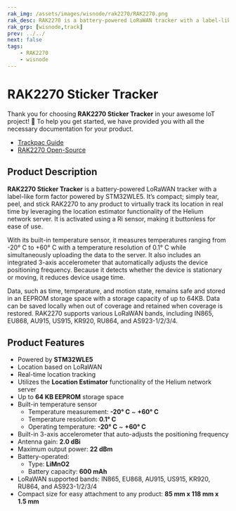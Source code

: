 ```yaml
---
rak_img: /assets/images/wisnode/rak2270/RAK2270.png
rak_desc: RAK2270 is a battery-powered LoRaWAN tracker with a label-like form factor. Simply tear, peel, and stick RAK2270 to any product to virtually track its location in real time by leveraging the location estimator functionality of the Helium network server.
rak_grp: [wisnode,track]
prev: ../../
next: false
tags:
    - RAK2270
    - wisnode
---
```


# RAK2270 Sticker Tracker

Thank you for choosing **RAK2270 Sticker Tracker** in your awesome IoT project! 🎉 To help you get started, we have provided you with all the necessary documentation for your product.

- [Trackpac Guide](https://docs.trackpac.io/docs/rak-sticker-guide#unpack-your-device)
- [RAK2270 Open-Source](https://github.com/RAKWireless/RAK2270-Sticker-Tracker)

## Product Description

**RAK2270 Sticker Tracker** is a battery-powered LoRaWAN tracker with a label-like form factor powered by STM32WLE5. It’s compact; simply tear, peel, and stick RAK2270 to any product to virtually track its location in real time by leveraging the location estimator functionality of the Helium network server. It is activated using a Ri sensor, making it buttonless for ease of use.

With its built-in temperature sensor, it measures temperatures ranging from -20°&nbsp;C to +60°&nbsp;C with a temperature resolution of 0.1°&nbsp;C while simultaneously uploading the data to the server. It also includes an integrated 3-axis accelerometer that automatically adjusts the device positioning frequency. Because it detects whether the device is stationary or moving, it reduces device usage time.

Data, such as time, temperature, and motion state, remains safe and stored in an EEPROM storage space with a storage capacity of up to 64KB. Data can be saved locally when out of coverage and retained when coverage is restored.
RAK2270 supports various LoRaWAN bands, including IN865, EU868, AU915, US915, KR920, RU864, and AS923-1/2/3/4.


## Product Features

- Powered by **STM32WLE5**
- Location based on LoRaWAN
- Real-time location tracking
- Utilizes the **Location Estimator** functionality of the Helium network server
- Up to **64&nbsp;KB EEPROM** storage space
- Built-in temperature sensor
  - Temperature measurement: **-20°&nbsp;C** ~ **+60°&nbsp;C**
  - Temperature resolution: **0.1°&nbsp;C**
  - Operating temperature: **-20°&nbsp;C** ~ **+60°&nbsp;C**
- Built-in 3-axis accelerometer that auto-adjusts the positioning frequency
- Antenna gain: **2.0&nbsp;dBi**
- Maximum output power: **22&nbsp;dBm**
- Battery-operated:
  - Type: **LiMnO2**
  - Battery capacity: **600&nbsp;mAh**
- LoRaWAN supported bands: IN865, EU868, AU915, US915, KR920, RU864, and AS923-1/2/3/4
- Compact size for easy attachment to any product: **85&nbsp;mm x 118&nbsp;mm x 1.5&nbsp;mm**

